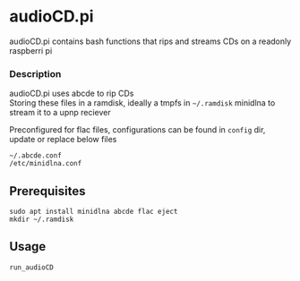 # audioCD.pi
audioCD.pi contains bash functions that rips and streams CDs on a readonly raspberri pi

### Description
audioCD.pi uses abcde to rip CDs  
Storing these files in a ramdisk, ideally a tmpfs in `~/.ramdisk`
minidlna to stream it to a upnp reciever  

Preconfigured for flac files, configurations can be found in `config` dir, update or replace below files  
```
~/.abcde.conf
/etc/minidlna.conf
```

## Prerequisites
```  
sudo apt install minidlna abcde flac eject  
mkdir ~/.ramdisk
```

## Usage
```
run_audioCD
```



